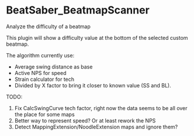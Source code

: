 # BeatSaber_BeatmapScanner
Analyze the difficulty of a beatmap

This plugin will show a difficulty value at the bottom of the selected custom beatmap. <br />

The algorithm currently use:
+ Average swing distance as base
+ Active NPS for speed
+ Strain calculator for tech
+ Divided by X factor to bring it closer to known value (SS and BL).

TODO:

1. Fix CalcSwingCurve tech factor, right now the data seems to be all over the place for some maps
2. Better way to represent speed? Or at least rework the NPS
3. Detect MappingExtension/NoodleExtension maps and ignore them?
